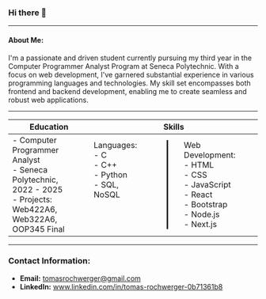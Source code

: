 ### Hi there 👋

<!--
**trochwerger/trochwerger** is a ✨ _special_ ✨ repository because its `README.md` (this file) appears on your GitHub profile.

Here are some ideas to get you started:

- 🔭 I’m currently working on ...
- 🌱 I’m currently learning ...
- 👯 I’m looking to collaborate on ...
- 🤔 I’m looking for help with ...
- 💬 Ask me about ...
- 📫 How to reach me: ...
- 😄 Pronouns: ...
- ⚡ Fun fact: ...
-->

---
#### About Me:
I'm a passionate and driven student currently pursuing my third year in the Computer Programmer Analyst Program at Seneca Polytechnic. With a focus on web development, I've garnered substantial experience in various programming languages and technologies. My skill set encompasses both frontend and backend development, enabling me to create seamless and robust web applications.

---

| <div>Education</div> | <div style="width:100%"> Skills </div> |
| --- | --- |
|<div style="width:85%">- Computer Programmer Analyst<br>- Seneca Polytechnic, 2022 - 2025<br>- Projects: Web422A6, Web322A6, OOP345 Final  </div>| <div class="row" style="display:flex"><div class="col" style="border-right:solid">Languages:&nbsp;&nbsp;&nbsp;&nbsp;&nbsp;&nbsp;&nbsp;&nbsp;&nbsp;&nbsp;&nbsp;&nbsp;&nbsp;&nbsp; <br> - C <br>- C++ <br> - Python<br> - SQL, NoSQL&nbsp;&nbsp;&nbsp;&nbsp;&nbsp;&nbsp;&nbsp;&nbsp;&nbsp;&nbsp;&nbsp;&nbsp;&nbsp;&nbsp;</div>&nbsp;&nbsp;&nbsp;&nbsp;&nbsp;<div class="col" style="padding-left:10px">Web Development:&nbsp;&nbsp;&nbsp;&nbsp;&nbsp;&nbsp;<br>- HTML<br>- CSS<br>- JavaScript<br>- React<br>- Bootstrap<br>- Node.js<br>- Next.js</div></div>|

<!--
### Skills:
- Languages:
    - C
    - C++
    - Python
    - SQL
    - NoSQL
- Web Development:
    - HTML
    - CSS
    - JavaScript
    - React
    - Bootstrap
    - Node.js
    - Next.js
-->
<!-- 
Projects:

[You can list any relevant projects you've worked on, providing brief descriptions and links to their repositories or live demos.]

    Project Name:
        Description: [Brief description of the project]
        Technologies Used: [List the technologies used]
        Repository/Live Demo: [Link to the project repository or live demo]

    Project Name:
        Description: [Brief description of the project]
        Technologies Used: [List the technologies used]
        Repository/Live Demo: [Link to the project repository or live demo]


Experience:

[If you have any relevant work experience or internships, you can list them here with brief descriptions of your responsibilities and accomplishments.]

    [Position Title]
        Company/Organization Name, Location
        Duration: [Month/Year] - [Month/Year]
        Description: [Brief description of your responsibilities and achievements]


-->

---
### Contact Information:
- **Email:** tomasrochwerger@gmail.com
- **LinkedIn:** www.linkedin.com/in/tomas-rochwerger-0b71361b8
